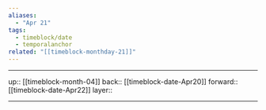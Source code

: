 ```yaml
---
aliases:
  - "Apr 21"
tags:
  - timeblock/date
  - temporalanchor
related: "[[timeblock-monthday-21]]"
---
```




***

up:: [[timeblock-month-04]]
back:: [[timeblock-date-Apr20]]
forward:: [[timeblock-date-Apr22]]
layer:: 

***
